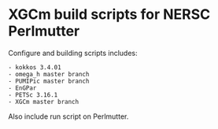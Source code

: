 # XGCm build scripts for NERSC Perlmutter
Configure and building scripts includes:
```
- kokkos 3.4.01
- omega_h master branch
- PUMIPic master branch
- EnGPar
- PETSc 3.16.1
- XGCm master branch
```

Also include run script on Perlmutter.
